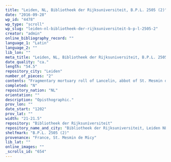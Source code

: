 ```yaml
---
title: "Leiden, NL, Bibliotheek der Rijksuniversiteit, B.P.L. 2505 (2)"
date: "2016-09-28"
wp_id: "4478"
wp_type: "scroll"
wp_slug: "leiden-nl-bibliotheek-der-rijksuniversiteit-b-p-l-2505-2"
creator: "admin"
online_bibliography_record: ""
language_1: "Latin"
language_2: ""
lib_lon: ""
meta_title: "Leiden, NL, Bibliotheek der Rijksuniversiteit, B.P.L. 2505 (2)"
date_quality: "ca."
length: "54.5"
repository_city: "Leiden"
number_of_pieces: "2"
contents: "Fragmentary mortuary roll of Lancelin, abbot of St. Mesmin de Micy."
completed: "N"
repository_nation: "NL"
orientation: ""
description: "Opisthographic."
prov_lon: ""
date_start: "1202"
prov_lat: ""
width: "21-21.5"
repository: "Bibliotheek der Rijksuniversiteit"
repository_name_and_city: "Bibliotheek der Rijksuniversiteit, Leiden NL"
shelfmark: "B.P.L. 2505 (2)"
provenance: "France, St. Mesmin de Micy"
lib_lat: ""
online_images: ""
_scrolls_id: "654"
---
```



